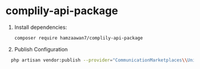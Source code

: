 # complily-api-package

1. Install dependencies:
   ```bash
   composer require hamzaawan7/complily-api-package

2. Publish Configuration

 ```bash
   php artisan vendor:publish --provider="CommunicationMarketplaces\\UnifiedApiIntegrations\\Providers\\IntegrationServiceProvider" --tag="config"